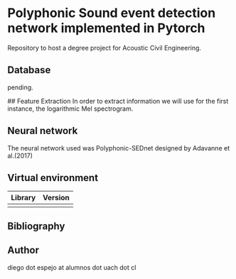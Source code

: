 # Polyphonic Sound event detection network implemented in Pytorch
Repository to host a degree project for Acoustic Civil Engineering.

## Database
pending.

## Feature Extraction
In order to extract information we will use for the first instance, the logarithmic Mel spectrogram.

## Neural network
The neural network used was Polyphonic-SEDnet designed by Adavanne et al.(2017)

## Virtual environment
|Library|Version|
|-------|-------|
|||

## Bibliography

## Author

diego dot espejo at alumnos dot uach dot cl

